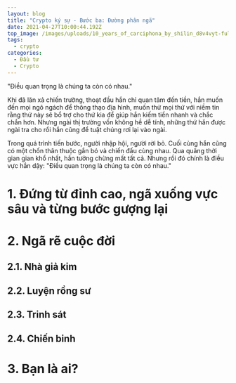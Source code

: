 ```yaml
---
layout: blog
title: "Crypto ký sự - Bước ba: Đường phân ngã"
date: 2021-04-27T10:00:44.192Z
top_image: /images/uploads/10_years_of_carciphona_by_shilin_d8v4vyt-fullview.jpg
tags:
  - crypto
categories:
  - Đầu tư
  - Crypto
---
```

"Điều quan trọng là chúng ta còn có nhau."

Khi đã lăn xả chiến trường, thoạt đầu hắn chỉ quan tâm đến tiền, hắn muốn đến mọi ngõ ngách để thông thạo địa hình, muốn thử mọi thứ với niềm tin rằng thứ này sẽ bổ trợ cho thứ kia để giúp hắn kiếm tiền nhanh và chắc chắn hơn. Nhưng ngài thị trường vốn không hề dễ tính, những thứ hắn được ngài tra cho rồi hắn cũng để tuật chúng rơi lại vào ngài.

Trong quá trình tiến bước, người nhập hội, người rời bỏ. Cuối cùng hắn cũng có một chốn thân thuộc gắn bó và chiến đấu cùng nhau. Qua quãng thời gian gian khổ nhất, hắn tưởng chừng mất tất cả. Nhưng rồi đó chính là điều vực hắn dậy: "Điều quan trọng là chúng ta còn có nhau."

<!-- more -->

# 1. Đứng từ đỉnh cao, ngã xuống vực sâu và từng bước gượng lại



# 2. Ngã rẽ cuộc đời

## 2.1. Nhà giả kim



## 2.2. Luyện rồng sư



## 2.3. Trinh sát



## 2.4. Chiến binh



# 3. Bạn là ai?